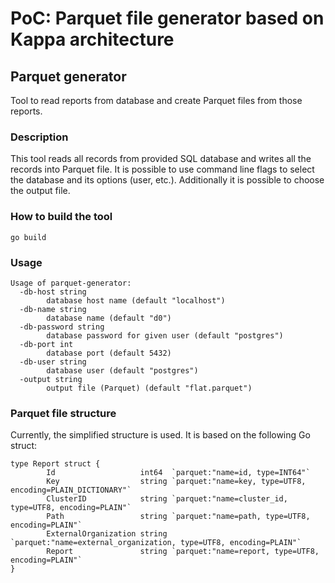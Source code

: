 # PoC: Parquet file generator based on Kappa architecture

## Parquet generator

Tool to read reports from database and create Parquet files from those reports.

### Description

This tool reads all records from provided SQL database and writes all the
records into Parquet file. It is possible to use command line flags to select
the database and its options (user, etc.). Additionally it is possible to
choose the output file.

### How to build the tool

```
go build
```

### Usage

```
Usage of parquet-generator:
  -db-host string
        database host name (default "localhost")
  -db-name string
        database name (default "d0")
  -db-password string
        database password for given user (default "postgres")
  -db-port int
        database port (default 5432)
  -db-user string
        database user (default "postgres")
  -output string
        output file (Parquet) (default "flat.parquet")
```

### Parquet file structure

Currently, the simplified structure is used. It is based on the following Go
struct:

```
type Report struct {
        Id                   int64  `parquet:"name=id, type=INT64"`
        Key                  string `parquet:"name=key, type=UTF8, encoding=PLAIN_DICTIONARY"`
        ClusterID            string `parquet:"name=cluster_id, type=UTF8, encoding=PLAIN"`
        Path                 string `parquet:"name=path, type=UTF8, encoding=PLAIN"`
        ExternalOrganization string `parquet:"name=external_organization, type=UTF8, encoding=PLAIN"`
        Report               string `parquet:"name=report, type=UTF8, encoding=PLAIN"`
}
```
